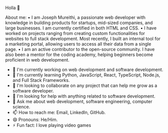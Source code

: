 Holla 👋

About me:
•	I am Joseph Mureithi, a passionate web developer with knowledge in building products for startups, mid-sized companies, and large businesses. I am currently certified in both HTML and CSS. 
•	I have worked on projects ranging from creating custom functionalities for websites to full stack development. Most recently, I built an internal tool for a marketing portal, allowing users to access all their data from a single page. 
•	I am an active contributor to the open-source community. I have also been a mentor for the coding academy, helping beginners become proficient in web development.

- 🔭 I'm currently working on web development and software development.
- 🌱 I'm currently learning Python, JavaScript, React, TypeScript, Node.js, and Full Stack Frameworks.
- 👯 I'm looking to collaborate on any project that can help me grow as a software developer.
- 🤔 I'm looking for help with anything related to software development.
- 💬 Ask me about web development, software engineering, computer science.
- 📫 How to reach me: Email, LinkedIn, GitHub.
- 😄 Pronouns: He/Him. 
- ⚡ Fun fact: I love playing video games
